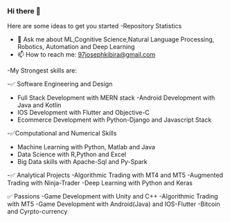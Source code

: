 ### Hi there 👋




Here are some ideas to get you started
-Repository Statistics


- 💬 Ask me about ML,Cognitive Science,Natural Language Processing, Robotics, Automation and Deep Learning
- 📫 How to reach me: 97josephkibira@gmail.com


-My Strongest skills are:

-✅ Software Engineering and Design
- Full Stack Development with MERN stack
-Android Development with Java and Kotlin
- IOS Development with Flutter and Objective-C
- Ecommerce Development with Python-Django and Javascript Stack

-✅Computational and Numerical Skills
- Machine Learning with Python, Matlab and Java
- Data Science with R,Python and Excel
- Big Data skills with Apache-Sql and Py-Spark

-✅ Analytical Projects
-Algorithmic Trading with MT4 and MT5
-Augmented Trading with Ninja-Trader
-Deep Learning with Python and Keras

✅ Passions
-Game Development with Unity and C++
-Algorithmic Trading with MT5
-Game Development with Android(Java) and IOS-Flutter
-Bitcoin and Cyrpto-currency


